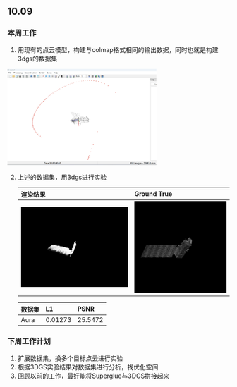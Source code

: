 ## 10.09

### 本周工作

1. 用现有的点云模型，构建与colmap格式相同的输出数据，同时也就是构建3dgs的数据集

<img src="assets/image-20241009150255117.png" alt="image-20241009150255117" style="zoom: 33%;" />

2. 上述的数据集，用3dgs进行实验

   | 渲染结果                                                     | Ground True                                             |
   | ------------------------------------------------------------ | ------------------------------------------------------- |
   | ![image-20241009152059848](assets/image-20241009152059848.png) | <img src="assets/18.png" alt="18" style="zoom: 67%;" /> |

   | 数据集 | L1      | PSNR    |
   | ------ | ------- | ------- |
   | Aura   | 0.01273 | 25.5472 |

### 下周工作计划

1. 扩展数据集，换多个目标点云进行实验
2. 根据3DGS实验结果对数据集进行分析，找优化空间
3. 回顾以前的工作，最好能将Superglue与3DGS拼接起来

